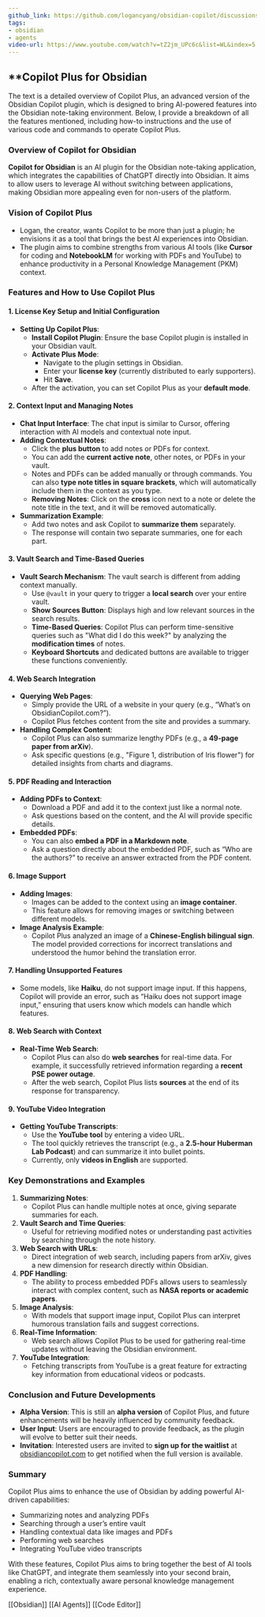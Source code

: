```yaml
---
github_link: https://github.com/logancyang/obsidian-copilot/discussions/726
tags:
- obsidian
- agents
video-url: https://www.youtube.com/watch?v=tZ2jm_UPc6c&list=WL&index=5
---
```

## **Copilot Plus for Obsidian

The text is a detailed overview of Copilot Plus, an advanced version of the Obsidian Copilot plugin, which is designed to bring AI-powered features into the Obsidian note-taking environment. Below, I provide a breakdown of all the features mentioned, including how-to instructions and the use of various code and commands to operate Copilot Plus.

### Overview of Copilot for Obsidian

**Copilot for Obsidian** is an AI plugin for the Obsidian note-taking application, which integrates the capabilities of ChatGPT directly into Obsidian. It aims to allow users to leverage AI without switching between applications, making Obsidian more appealing even for non-users of the platform.

### Vision of Copilot Plus

- Logan, the creator, wants Copilot to be more than just a plugin; he envisions it as a tool that brings the best AI experiences into Obsidian.
- The plugin aims to combine strengths from various AI tools (like **Cursor** for coding and **NotebookLM** for working with PDFs and YouTube) to enhance productivity in a Personal Knowledge Management (PKM) context.

### Features and How to Use Copilot Plus

#### 1. **License Key Setup and Initial Configuration**

- **Setting Up Copilot Plus**:
  - **Install Copilot Plugin**: Ensure the base Copilot plugin is installed in your Obsidian vault.
  - **Activate Plus Mode**:
    - Navigate to the plugin settings in Obsidian.
    - Enter your **license key** (currently distributed to early supporters).
    - Hit **Save**.
  - After the activation, you can set Copilot Plus as your **default mode**.

#### 2. **Context Input and Managing Notes**

- **Chat Input Interface**: The chat input is similar to Cursor, offering interaction with AI models and contextual note input.
- **Adding Contextual Notes**:
  - Click the **plus button** to add notes or PDFs for context.
  - You can add the **current active note**, other notes, or PDFs in your vault.
  - Notes and PDFs can be added manually or through commands. You can also **type note titles in square brackets**, which will automatically include them in the context as you type.
  - **Removing Notes**: Click on the **cross** icon next to a note or delete the note title in the text, and it will be removed automatically.
- **Summarization Example**:
  - Add two notes and ask Copilot to **summarize them** separately.
  - The response will contain two separate summaries, one for each part.

#### 3. **Vault Search and Time-Based Queries**

- **Vault Search Mechanism**: The vault search is different from adding context manually.
  - Use `@vault` in your query to trigger a **local search** over your entire vault.
  - **Show Sources Button**: Displays high and low relevant sources in the search results.
  - **Time-Based Queries**: Copilot Plus can perform time-sensitive queries such as "What did I do this week?" by analyzing the **modification times** of notes.
  - **Keyboard Shortcuts** and dedicated buttons are available to trigger these functions conveniently.

#### 4. **Web Search Integration**

- **Querying Web Pages**:
  - Simply provide the URL of a website in your query (e.g., “What’s on ObsidianCopilot.com?”).
  - Copilot Plus fetches content from the site and provides a summary.
- **Handling Complex Content**:
  - Copilot Plus can also summarize lengthy PDFs (e.g., a **49-page paper from arXiv**).
  - Ask specific questions (e.g., "Figure 1, distribution of Iris flower") for detailed insights from charts and diagrams.

#### 5. **PDF Reading and Interaction**

- **Adding PDFs to Context**:
  - Download a PDF and add it to the context just like a normal note.
  - Ask questions based on the content, and the AI will provide specific details.
- **Embedded PDFs**:
  - You can also **embed a PDF in a Markdown note**.
  - Ask a question directly about the embedded PDF, such as “Who are the authors?” to receive an answer extracted from the PDF content.

#### 6. **Image Support**

- **Adding Images**:
  - Images can be added to the context using an **image container**.
  - This feature allows for removing images or switching between different models.
- **Image Analysis Example**:
  - Copilot Plus analyzed an image of a **Chinese-English bilingual sign**. The model provided corrections for incorrect translations and understood the humor behind the translation error.

#### 7. **Handling Unsupported Features**

- Some models, like **Haiku**, do not support image input. If this happens, Copilot will provide an error, such as “Haiku does not support image input,” ensuring that users know which models can handle which features.

#### 8. **Web Search with Context**

- **Real-Time Web Search**:
  - Copilot Plus can also do **web searches** for real-time data. For example, it successfully retrieved information regarding a **recent PSE power outage**.
  - After the web search, Copilot Plus lists **sources** at the end of its response for transparency.

#### 9. **YouTube Video Integration**

- **Getting YouTube Transcripts**:
  - Use the **YouTube tool** by entering a video URL.
  - The tool quickly retrieves the transcript (e.g., a **2.5-hour Huberman Lab Podcast**) and can summarize it into bullet points.
  - Currently, only **videos in English** are supported.

### Key Demonstrations and Examples

1. **Summarizing Notes**:
   - Copilot Plus can handle multiple notes at once, giving separate summaries for each.
2. **Vault Search and Time Queries**:
   - Useful for retrieving modified notes or understanding past activities by searching through the note history.
3. **Web Search with URLs**:
   - Direct integration of web search, including papers from arXiv, gives a new dimension for research directly within Obsidian.
4. **PDF Handling**:
   - The ability to process embedded PDFs allows users to seamlessly interact with complex content, such as **NASA reports or academic papers**.
5. **Image Analysis**:
   - With models that support image input, Copilot Plus can interpret humorous translation fails and suggest corrections.
6. **Real-Time Information**:
   - Web search allows Copilot Plus to be used for gathering real-time updates without leaving the Obsidian environment.
7. **YouTube Integration**:
   - Fetching transcripts from YouTube is a great feature for extracting key information from educational videos or podcasts.

### Conclusion and Future Developments

- **Alpha Version**: This is still an **alpha version** of Copilot Plus, and future enhancements will be heavily influenced by community feedback.
- **User Input**: Users are encouraged to provide feedback, as the plugin will evolve to better suit their needs.
- **Invitation**: Interested users are invited to **sign up for the waitlist** at [obsidiancopilot.com](http://obsidiancopilot.com) to get notified when the full version is available.

### Summary

Copilot Plus aims to enhance the use of Obsidian by adding powerful AI-driven capabilities:

- Summarizing notes and analyzing PDFs
- Searching through a user’s entire vault
- Handling contextual data like images and PDFs
- Performing web searches
- Integrating YouTube video transcripts

With these features, Copilot Plus aims to bring together the best of AI tools like ChatGPT, and integrate them seamlessly into your second brain, enabling a rich, contextually aware personal knowledge management experience.

[[Obsidian]]    [[AI Agents]]   [[Code Editor]] 